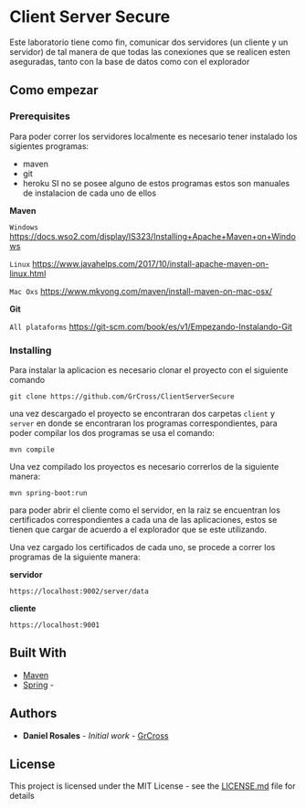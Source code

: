 # Client Server Secure

Este laboratorio tiene como fin, comunicar dos servidores (un cliente y un servidor) de tal manera de que todas las conexiones que se realicen esten aseguradas, tanto con la base de datos como con el explorador

## Como empezar

### Prerequisites

Para poder correr los servidores localmente es necesario tener instalado los sigientes programas:

* maven
* git
* heroku
SI no se posee alguno de estos programas estos son manuales de instalacion de cada uno de ellos

**Maven**

`Windows`
https://docs.wso2.com/display/IS323/Installing+Apache+Maven+on+Windows

`Linux`
https://www.javahelps.com/2017/10/install-apache-maven-on-linux.html

`Mac Oxs`
https://www.mkyong.com/maven/install-maven-on-mac-osx/

**Git**

`All plataforms` https://git-scm.com/book/es/v1/Empezando-Instalando-Git


### Installing

Para instalar la aplicacion es necesario clonar el proyecto con el siguiente comando

````
git clone https://github.com/GrCross/ClientServerSecure
````

una vez descargado el proyecto se encontraran dos carpetas ``client`` y ``server`` en donde se encontraran los programas correspondientes, para poder compilar los dos programas se usa el comando:

````
mvn compile
````

Una vez compilado los proyectos es necesario correrlos de la siguiente manera:

````
mvn spring-boot:run
````
para poder abrir el cliente como el servidor, en la raiz se encuentran los certificados correspondientes a cada una de las aplicaciones, estos se tienen que cargar de acuerdo a el explorador que se este utilizando.

Una vez cargado los certificados de cada uno, se procede a correr los programas de la siguiente manera:

**servidor**
````
https://localhost:9002/server/data
````

**cliente**
````
https://localhost:9001
````
## Built With

* [Maven](https://maven.apache.org/)
* [Spring](https://docs.spring.io/spring-security/site/docs/current/reference/htmlsingle/) - 

## Authors

* **Daniel Rosales** - *Initial work* - [GrCross](https://github.com/GrCross)

## License

This project is licensed under the MIT License - see the [LICENSE.md](LICENSE.md) file for details
